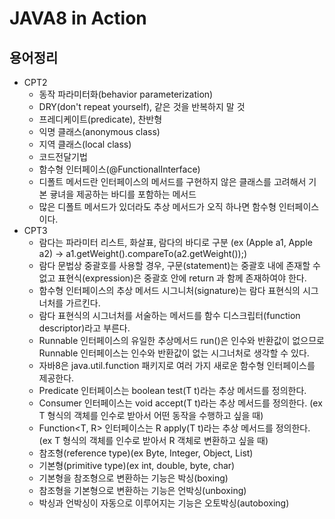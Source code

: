 # JAVA8 in Action



## 용어정리

- CPT2
  - 동작 파라미터화(behavior parameterization)
  - DRY(don't repeat yourself), 같은 것을 반복하지 말 것
  - 프레디케이트(predicate), 찬반형
  - 익명 클래스(anonymous class)
  - 지역 클래스(local class)
  - 코드전달기법
  - 함수형 인터페이스(@FunctionalInterface)
  - 디폴트 메서드란 인터페이스의 메서드를 구현하지 않은 클래스를 고려해서 기본 귷녀을 제공하는 바디를 포함하는 메서드
  - 많은 디폴트 메서드가 있더라도 추상 메서드가 오직 하나면 함수형 인터페이스이다.
- CPT3
  - 람다는 파라미터 리스트, 화살표, 람다의 바디로 구분 (ex (Apple a1, Apple a2) -> a1.getWeight().compareTo(a2.getWeight());)
  - 람다 문법상 중괄호를 사용할 경우, 구문(statement)는 중괄호 내에 존재할 수 없고 표현식(expression)은 중괄호 안에 return 과 함께 존재하여야 한다.
  - 함수형 인터페이스의 추상 메서드 시그니처(signature)는 람다 표현식의 시그너처를 가르킨다.
  - 람다 표현식의 시그너처를 서술하는 메서드를 함수 디스크립터(function descriptor)라고 부른다.
  - Runnable 인터페이스의 유일한 추상메서드 run()은 인수와 반환값이 없으므로 Runnable 인터페이스는 인수와 반환값이 없는 시그너처로 생각할 수 있다.
  - 자바8은 java.util.function 패키지로 여러 가지 새로운 함수형 인터페이스를 제공한다.
  - Predicate<T> 인터페이스는 boolean test(T t)라는 추상 메서드를 정의한다.
  - Consumer<T> 인터페이스는 void accept(T t)라는 추상 메서드를 정의한다. (ex T 형식의 객체를 인수로 받아서 어떤 동작을 수행하고 싶을 때)
  - Function<T, R> 인터페이스는 R apply(T t)라는 추상 메서드를 정의한다. (ex T 형식의 객체를 인수로 받아서 R 객체로 변환하고 싶을 때)
  - 참조형(reference type)(ex Byte, Integer, Object, List)
  - 기본형(primitive type)(ex int, double, byte, char)
  - 기본형을 참조형으로 변환하는 기능은 박싱(boxing)
  - 참조형을 기본형으로 변환하는 기능은 언박싱(unboxing)
  - 박싱과 언박싱이 자동으로 이루어지는 기능은 오토박싱(autoboxing)

